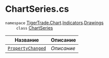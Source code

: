 
# ChartSeries.cs
`namespace` [TigerTrade.Chart](../../../../TigerTrade.Chart.md).[Indicators](../../../../TigerTrade.Chart/Indicators.md).[Drawings](../../../../TigerTrade.Chart/Indicators/Drawings.md)  
&nbsp;&nbsp;&nbsp;&nbsp;&nbsp;&nbsp;&nbsp;&nbsp;&nbsp;`class` [ChartSeries](../ChartSeries.cs.md)

| Название | Описание |
| --- | --- |
| [`PropertyChanged`](./События/PropertyChanged.md) | *Описание* |
